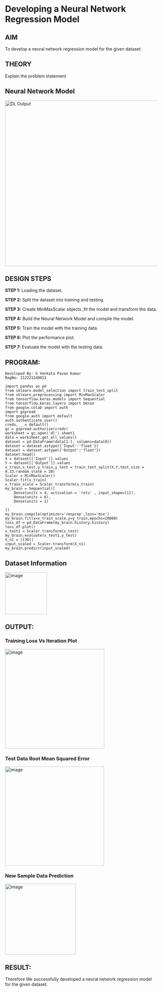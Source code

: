 # Developing a Neural Network Regression Model

## AIM

To develop a neural network regression model for the given dataset.

## THEORY

Explain the problem statement

## Neural Network Model

<img width="544" alt="DL Output" src="https://github.com/Pavan-Gv/basic-nn-model/assets/94827772/a7e7085f-698d-45dd-b342-b7f3775b9a2e">

## DESIGN STEPS

<b>STEP 1:</b> Loading the dataset.

<b>STEP 2:</b> Split the dataset into training and testing.

<b>STEP 3:</b> Create MinMaxScalar objects ,fit the model and transform the data.

<b>STEP 4:</b> Build the Neural Network Model and compile the model.

<b>STEP 5:</b> Train the model with the training data.

<b>STEP 6:</b> Plot the performance plot.

<b>STEP 7:</b> Evaluate the model with the testing data.

## PROGRAM:
```
Developed By: G Venkata Pavan Kumar
RegNo: 212221240013
```

```
import pandas as pd
from sklearn.model_selection import train_test_split
from sklearn.preprocessing import MinMaxScaler
from tensorflow.keras.models import Sequential
from tensorflow.keras.layers import Dense
from google.colab import auth
import gspread
from google.auth import default
auth.authenticate_user()
creds, _ = default()
gc = gspread.authorize(creds)
worksheet = gc.open('dl').sheet1
data = worksheet.get_all_values()
dataset = pd.DataFrame(data[1:], columns=data[0])
dataset = dataset.astype({'Input':'float'})
dataset = dataset.astype({'Output':'float'})
dataset.head()
X = dataset[['Input']].values
Y = dataset[['Output']].values
x_train,x_test,y_train,y_test = train_test_split(X,Y,test_size = 0.33,random_state = 20)
Scaler = MinMaxScaler()
Scaler.fit(x_train)
x_train_scale = Scaler.transform(x_train)
my_brain = Sequential([
    Dense(units = 4, activation = 'relu' , input_shape=[1]),
    Dense(units = 6),
    Dense(units = 1)

])
my_brain.compile(optimizer='rmsprop',loss='mse')
my_brain.fit(x=x_train_scale,y=y_train,epochs=20000)
loss_df = pd.DataFrame(my_brain.history.history)
loss_df.plot()
x_test1 = Scaler.transform(x_test)
my_brain.evaluate(x_test1,y_test)
X_n1 = [[30]]
input_scaled = Scaler.transform(X_n1)
my_brain.predict(input_scaled)
```
## Dataset Information

<img width="138" alt="image" src="https://github.com/Pavan-Gv/basic-nn-model/assets/94827772/21d61956-2559-465a-8c8b-ac0f1d11e652">

## OUTPUT:

### Training Loss Vs Iteration Plot

<img width="327" alt="image" src="https://github.com/Pavan-Gv/basic-nn-model/assets/94827772/d2cf233c-906c-4cd3-a0bf-0b6569a3898d">

### Test Data Root Mean Squared Error

<img width="326" alt="image" src="https://github.com/Pavan-Gv/basic-nn-model/assets/94827772/1b1d5640-5dc8-4c5a-b378-19888609f810">


### New Sample Data Prediction

<img width="233" alt="image" src="https://github.com/Pavan-Gv/basic-nn-model/assets/94827772/7e72c01d-7ba7-4b2d-b4f4-8409f115b730">

## RESULT:
Therefore We successfully developed a neural network regression model for the given dataset.
